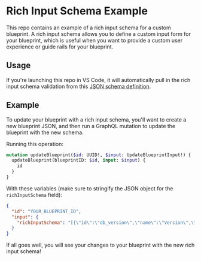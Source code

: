 # Rich Input Schema Example

This repo contains an example of a rich input schema for a custom blueprint. A rich input schema allows you to define a custom input form for your blueprint, which is useful when you want to provide a custom user experience or guide rails for your blueprint.

## Usage

If you're launching this repo in VS Code, it will automatically pull in the rich input schema validation from this [JSON schema definition](https://anchor.zeet.co/static/schemas/blueprint-rich-input-schema.schema.json).

## Example

To update your blueprint with a rich input schema, you'll want to create a new blueprint JSON, and then run a GraphQL mutation to update the blueprint with the new schema.

Running this operation:

```graphql
mutation updateBlueprint($id: UUID!, $input: UpdateBlueprintInput!) {
  updateBlueprint(blueprintID: $id, input: $input) {
    id
  }
}
```

With these variables (make sure to stringify the JSON object for the `richInputSchema` field):

```json
{
  "id": "YOUR_BLUEPRINT_ID",
  "input": {
    "richInputSchema": "[{\"id\":\"db_version\",\"name\":\"Version\",\"required\":true,\"description\":\"The database engine version\",\"options\":[\"Option #1\",\"Option #2\",\"Option #3\"],\"type\":\"STRING\"}]"
  }
}
```

If all goes well, you will see your changes to your blueprint with the new rich input schema!
